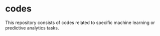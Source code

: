 # codes

This repository consists of codes related to specific machine learning or predictive analytics tasks.
